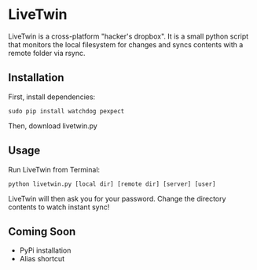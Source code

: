 LiveTwin
========

LiveTwin is a cross-platform "hacker's dropbox". It is a small python script that monitors the local filesystem for changes and syncs contents with a remote folder via rsync.

Installation
------------
First, install dependencies:

	sudo pip install watchdog pexpect

Then, download livetwin.py

Usage
-----
Run LiveTwin from Terminal:

	python livetwin.py [local dir] [remote dir] [server] [user]

LiveTwin will then ask you for your password. Change the directory contents to watch instant sync!

Coming Soon
------------
- PyPi installation
- Alias shortcut

